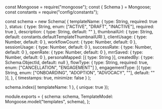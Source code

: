 const Mongoose = require("mongoose");
const { Schema } = Mongoose;
const constants = require("config/constants");

const schema = new Schema(
	{
		templateName: { type: String, required: true },
		status: { type: String, enum: ["ACTIVE", "DRAFT", "INACTIVE"], required: true },
		description: { type: String, default: "" },
		thumbnailUrl: { type: String, default: constants.defaultTemplateThumbnailURI },
		clientUsage: { type: Number, default: 0 },
		workflowCount: { type: Number, default: 0 },
		sessionUsage: { type: Number, default: 0 },
		successRate: { type: Number, default: 0 },
		openRate: { type: Number, default: 0 },
		mrrSaved: { type: Number, default: 0 },
		personaMapped: [{ type: String }],
		createdBy: { type: Schema.ObjectId, default: null },
		flowType: { type: String, required: true, enum: ["CANCELLATION", "ENGAGEMENT"] },
		engagementType: [{ type: String, enum: ["ONBOARDING", "ADOPTION", "ADVOCACY", ""], default: "" }],
	},
	{ timestamps: true, minimize: false }
);

schema.index({ templateName: 1 }, { unique: true });

module.exports = {
	schema: schema,
	TemplateModel: Mongoose.model("templates", schema),
};
